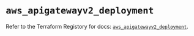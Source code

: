 # `aws_apigatewayv2_deployment`

Refer to the Terraform Registory for docs: [`aws_apigatewayv2_deployment`](https://www.terraform.io/docs/providers/aws/r/apigatewayv2_deployment).
